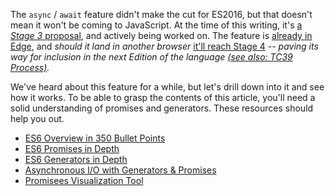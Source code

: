 The `async` / `await` feature didn't make the cut for ES2016, but that doesn't mean it won't be coming to JavaScript. At the time of this writing, it's [a *Stage 3* proposal][1], and actively being worked on. The feature is [already in Edge][3], and *should it land in another browser* [it'll reach Stage 4][2] _-- paving its way for inclusion in the next Edition of the language [(see also: TC39 Process)][4]._

We've heard about this feature for a while, but let's drill down into it and see how it works. To be able to grasp the contents of this article, you'll need a solid understanding of promises and generators. These resources should help you out.

- [ES6 Overview in 350 Bullet Points](/articles/es6)
- [ES6 Promises in Depth](/articles/es6-promises-in-depth)
- [ES6 Generators in Depth](/articles/es6-generators-in-depth)
- [Asynchronous I/O with Generators & Promises](/articles/asynchronous-i-o-with-generators-and-promises)
- [Promisees Visualization Tool](http://bevacqua.github.io/promisees/)

[1]: https://github.com/tc39/ecma262/tree/82bebe057c9fca355cfbfeb36be8e42f18c61e94 "tc39/ecma262 on GitHub"
[2]: https://twitter.com/bterlson/status/692464374842290176 "@bterlson on Twitter"
[3]: https://blogs.windows.com/msedgedev/2015/09/30/asynchronous-code-gets-easier-with-es2016-async-function-support-in-chakra-and-microsoft-edge/ "Asynchronous code gets easier with ES2016 Async Function support in Chakra and Microsoft Edge"
[4]: https://tc39.github.io/process-document/ "The TC39 Process Document"
